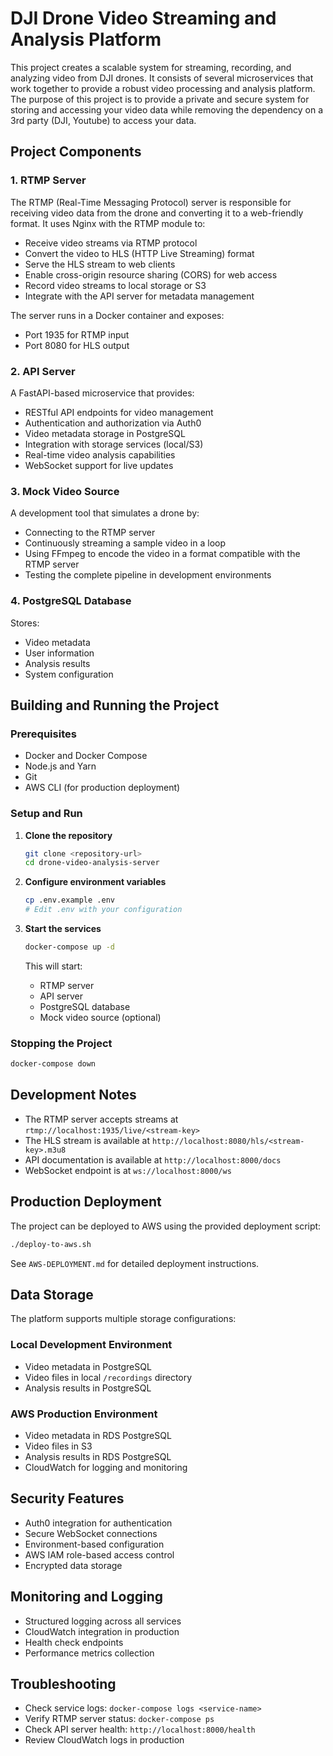 # DJI Drone Video Streaming and Analysis Platform

This project creates a scalable system for streaming, recording, and analyzing video from DJI drones. It consists of several microservices that work together to provide a robust video processing and analysis platform. The purpose of this project is to provide a private and secure system for storing and accessing your video data while removing the dependency on a 3rd party (DJI, Youtube) to access your data.

## Project Components

### 1. RTMP Server

The RTMP (Real-Time Messaging Protocol) server is responsible for receiving video data from the drone and converting it to a web-friendly format. It uses Nginx with the RTMP module to:

- Receive video streams via RTMP protocol
- Convert the video to HLS (HTTP Live Streaming) format
- Serve the HLS stream to web clients
- Enable cross-origin resource sharing (CORS) for web access
- Record video streams to local storage or S3
- Integrate with the API server for metadata management

The server runs in a Docker container and exposes:
- Port 1935 for RTMP input
- Port 8080 for HLS output

### 2. API Server

A FastAPI-based microservice that provides:
- RESTful API endpoints for video management
- Authentication and authorization via Auth0
- Video metadata storage in PostgreSQL
- Integration with storage services (local/S3)
- Real-time video analysis capabilities
- WebSocket support for live updates

### 3. Mock Video Source

A development tool that simulates a drone by:
- Connecting to the RTMP server
- Continuously streaming a sample video in a loop
- Using FFmpeg to encode the video in a format compatible with the RTMP server
- Testing the complete pipeline in development environments

### 4. PostgreSQL Database

Stores:
- Video metadata
- User information
- Analysis results
- System configuration

## Building and Running the Project

### Prerequisites

- Docker and Docker Compose
- Node.js and Yarn
- Git
- AWS CLI (for production deployment)

### Setup and Run

1. **Clone the repository**
   ```bash
   git clone <repository-url>
   cd drone-video-analysis-server
   ```

2. **Configure environment variables**
   ```bash
   cp .env.example .env
   # Edit .env with your configuration
   ```

3. **Start the services**
   ```bash
   docker-compose up -d
   ```
   This will start:
   - RTMP server
   - API server
   - PostgreSQL database
   - Mock video source (optional)

### Stopping the Project

```bash
docker-compose down
```

## Development Notes

- The RTMP server accepts streams at `rtmp://localhost:1935/live/<stream-key>`
- The HLS stream is available at `http://localhost:8080/hls/<stream-key>.m3u8`
- API documentation is available at `http://localhost:8000/docs`
- WebSocket endpoint is at `ws://localhost:8000/ws`

## Production Deployment

The project can be deployed to AWS using the provided deployment script:

```bash
./deploy-to-aws.sh
```

See `AWS-DEPLOYMENT.md` for detailed deployment instructions.

## Data Storage

The platform supports multiple storage configurations:

### Local Development Environment
- Video metadata in PostgreSQL
- Video files in local `/recordings` directory
- Analysis results in PostgreSQL

### AWS Production Environment
- Video metadata in RDS PostgreSQL
- Video files in S3
- Analysis results in RDS PostgreSQL
- CloudWatch for logging and monitoring

## Security Features

- Auth0 integration for authentication
- Secure WebSocket connections
- Environment-based configuration
- AWS IAM role-based access control
- Encrypted data storage

## Monitoring and Logging

- Structured logging across all services
- CloudWatch integration in production
- Health check endpoints
- Performance metrics collection

## Troubleshooting

- Check service logs: `docker-compose logs <service-name>`
- Verify RTMP server status: `docker-compose ps`
- Check API server health: `http://localhost:8000/health`
- Review CloudWatch logs in production 